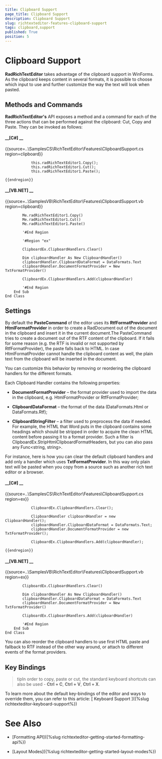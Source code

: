 ```yaml
---
title: Clipboard Support
page_title: Clipboard Support
description: Clipboard Support
slug: richtexteditor-features-clipboard-support
tags: clipboard,support
published: True
position: 5
---
```


# Clipboard Support



__RadRichTextEditor__ takes advantage of the clipboard support in WinForms. As the clipboard keeps content in several formats, it is 
          possible to choose which input to use  and further customize the way the text will look when pasted.
        

## Methods and Commands

__RadRichTextEditor's__ API exposes a method and a command for each of the three actions that can be performed against the clipboard: 
          Cut, Copy and Paste. They can be invoked as follows:
        

#### __[C#] __

{{source=..\SamplesCS\RichTextEditor\Features\ClipboardSupport.cs region=clipboard}}
	            
	            this.radRichTextEditor1.Copy();
	            this.radRichTextEditor1.Cut();
	            this.radRichTextEditor1.Paste();
	            
	{{endregion}}



#### __[VB.NET] __

{{source=..\SamplesVB\RichTextEditor\Features\ClipboardSupport.vb region=clipboard}}
	
	        Me.radRichTextEditor1.Copy()
	        Me.radRichTextEditor1.Cut()
	        Me.radRichTextEditor1.Paste()
	
	        '#End Region
	
	        '#Region "ex"
	
	        ClipboardEx.ClipboardHandlers.Clear()
	
	        Dim clipboardHandler As New ClipboardHandler()
	        clipboardHandler.ClipboardDataFormat = DataFormats.Text
	        clipboardHandler.DocumentFormatProvider = New TxtFormatProvider()
	
	        ClipboardEx.ClipboardHandlers.Add(clipboardHandler)
	
	        '#End Region
	    End Sub
	End Class



## Settings

By default the __PasteCommand__ of the editor uses its __RtfFormatProvider__ and
            __HtmlFormatProvider__ in order to create a RadDocument out of the document in the clipboard
            and insert it in the current document.The PasteCommand tries to create a document out of the RTF content of the clipboard.
            If it fails for some reason (e.g. the RTF is invalid or not supported by RtfFormatProvider), the paste falls back to HTML.
            In case HtmlFormatProvider cannot handle the clipboard content as well, the plain text from the clipboard will be inserted in the document.
          

You can customize this behavior by removing or reordering the clipboard handlers for the different formats.



Each Clipboard Handler contains the following properties:

* __DocumentFormatProvider__ – the format provider used to import the data in the clipboard, e.g. HtmlFormatProvider or RtfFormatProvider;

* __ClipboardDataFormat__ – the format of the data (DataFormats.Html or DataFormats.Rtf);

* __ClipboardStringFilter__ – a filter used to preprocess the data if needed. For example, the HTML that Word puts in the clipboard contains some headings
                which should be stripped in order to acquire the clean HTML content before passing it to a format provider. Such a filter is
                ClipboardEx.StripHtmlClipboardFormatHeaders, but you can also pass any Func<string, string>.
              

For instance, here is how you can clear the default clipboard handlers and add only a handler which uses __TxtFormatProvider__.
            In this way only plain text will be pasted when you copy from a source such as another rich text editor or a browser.
          

#### __[C#] __

{{source=..\SamplesCS\RichTextEditor\Features\ClipboardSupport.cs region=ex}}
	            
	            ClipboardEx.ClipboardHandlers.Clear();
	
	            ClipboardHandler clipboardHandler = new ClipboardHandler();
	            clipboardHandler.ClipboardDataFormat = DataFormats.Text;
	            clipboardHandler.DocumentFormatProvider = new TxtFormatProvider();
	    
	            ClipboardEx.ClipboardHandlers.Add(clipboardHandler);
	            
	{{endregion}}



#### __[VB.NET] __

{{source=..\SamplesVB\RichTextEditor\Features\ClipboardSupport.vb region=ex}}
	
	        ClipboardEx.ClipboardHandlers.Clear()
	
	        Dim clipboardHandler As New ClipboardHandler()
	        clipboardHandler.ClipboardDataFormat = DataFormats.Text
	        clipboardHandler.DocumentFormatProvider = New TxtFormatProvider()
	
	        ClipboardEx.ClipboardHandlers.Add(clipboardHandler)
	
	        '#End Region
	    End Sub
	End Class



You can also reorder the clipboard handlers to use first HTML paste and fallback to RTF instead of the other way around, or attach to different events
          of the format providers.

## Key Bindings

>tipIn order to copy, paste or cut, the standard keyboard shortcuts can also be used - __Ctrl + C__, __Ctrl + V__, 
            __Ctrl + X__.
          

To learn more about the default key-bindings of the editor and ways to override them, you can refer to this article:
          [
            Keyboard Support
          ]({%slug richtexteditor-keyboard-support%})

# See Also

 * [Formatting API]({%slug richtexteditor-getting-started-formatting-api%})

 * [Layout Modes]({%slug richtexteditor-getting-started-layout-modes%})
